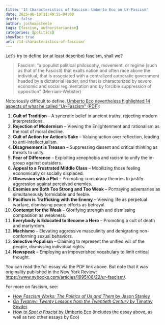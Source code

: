 ```yaml
---
title: '14 Characteristics of Fascism: Umberto Eco on Ur-Fascism'
date: 2025-06-10T11:49:55-04:00
draft: false
author: joshuapsteele
tags: [fascism, authoritarianism]
categories: [politics]
showToc: true
url: /14-characteristics-of-fascism/
---
```


Let's try to define (or at least describe) fascism, shall we? 

> Fascism: "a populist political philosophy, movement, or regime (such as that of the Fascisti) that exalts nation and often race above the individual, that is associated with a centralized autocratic government headed by a dictatorial leader, and that is characterized by severe economic and social regimentation and by forcible suppression of opposition" (Merriam-Webster)

Notoriously difficult to define, [Umberto Eco nevertheless highlighted 14 aspects of what he called "Ur-Fascism" (PDF)](/files/Eco_1995_Ur-Fascism.pdf):

1. **Cult of Tradition** – A syncretic belief in ancient truths, rejecting modern interpretations.
2. **Rejection of Modernism** – Viewing the Enlightenment and rationalism as the root of moral decline.
3. **Cult of Action for Action’s Sake** – Valuing action over reflection, leading to anti-intellectualism.
4. **Disagreement is Treason** – Suppressing dissent and critical thinking as threats to unity.
5. **Fear of Difference** – Exploiting xenophobia and racism to unify the in-group against outsiders.
6. **Appeal to a Frustrated Middle Class** – Mobilizing those feeling economically or socially displaced.
7. **Obsession with a Plot** – Promoting conspiracy theories to justify aggression against perceived enemies.
8. **Enemies are Both Too Strong and Too Weak** – Portraying adversaries as simultaneously formidable and feeble.
9. **Pacifism is Trafficking with the Enemy** – Viewing life as perpetual warfare, dismissing peace efforts as betrayal.
10. **Contempt for the Weak** – Glorifying strength and dismissing compassion as weakness.
11. **Everybody is Educated to Become a Hero** – Promoting a cult of death and martyrdom.
12. **Machismo** – Elevating aggressive masculinity and denigrating non-conforming sexual behaviors.
13. **Selective Populism** – Claiming to represent the unified will of the people, dismissing individual rights.
14. **Newspeak** – Employing an impoverished vocabulary to limit critical thought.

You can read the full essay via the PDF link above. But note that it was originallty published in the New York Review: https://www.nybooks.com/articles/1995/06/22/ur-fascism/.

For more on fascism, see:

- [_How Fascism Works: The Politics of Us and Them_ by Jason Stanley](https://amzn.to/3KcXB4W)
- [_On Tyranny: Twenty Lessons from the Twentieth Century_ by Timothy Snyder](https://amzn.to/4nGLrQ7)
- [_How to Spot a Fascist_ by Umberto Eco](https://amzn.to/4ngkenL) (includes the essay above, as well as two other essays by Eco)